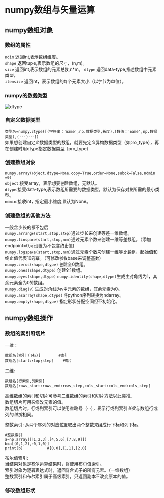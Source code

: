 # numpy数组与矢量运算  

## numpy数组对象  

### 数组的属性  
```ndim```       返回int,表示数组维度。  
```shape```     返回tuple,表示数组的尺寸，(n,m)。   
```size```       返回int,表示数组的元素总数,n*m。
```dtype```      返回data-type,描述数组中元素类型。  
```itemsize```   返回int，表示数组的每个元素大小（以字节为单位）。   

### numpy的数据类型  
![dtype](https://pic4.zhimg.com/80/v2-87bc2518cce18166c1150bce4513aa5f_1440w.jpg)  

### 自定义数据类型  
```类型名=numpy.dtype([(字符串：'name',np.数据类型,长度),(数值：'name',np.数据类型),(···)···])```  
如果想创建自定义数据类型的数组，就要先定义异构数据类型（如pro_type），再在创建时用dtype指定数据类型（pro_type）  

### 创建数组对象  
```numpy.array(object,dtype=None,copy=True,order=None,subok=False,ndmin =0)```  
```object```:接受array，表示想要创建数组，无默认。  
```dtype```:接受data-type,表示数组所需要的数据类型，默认为保存对象所需的最小类型。  
```ndmin```:接收int，指定最小维度,默认为None。  

### 创建数组的其他方法  
一般含步长的都不包后  
```numpy.arrange(start,stop,step)```通过步长来创建等差一维数组。  
```numpy.linspace(start,stop,num)```通过元素个数来创建一维等差数组。（添加endpoint=0,可设置为不包含终止值)  
```numpy.logspace(start,stop,num)```通过元素个数来创建一维等比数组，起始值和终止值代表10的幂。（可修改参数base来调整基数）  
```numpy.zeros(shape,dtype)```            创建全0数组。   
```numpy.ones(shape,dtype)```             创建全1数组。   
```numpy.eyes(shape,dtype)``` ```numpy.identity(shape,dtype)```生成主对角线为1，其余元素全为0的数组。  
```numpy.diag(v)```                 生成对角线为v中元素的数组，其余元素为0。  
```numpy.asarray(shape,dtype)```                 将python序列转换为ndarray。  
```numpy.empty(shape,dtype)```            指定形状分配空间但不初始化。  

## numpy数组操作  
### 数组的索引和切片
一维：
```
数组名[索引（下标）]        #索引
数组名[start:stop;step]    #切片
```  
二维:
```
数组名[行索引,列索引]  
数组名[rows_start:rows_end:rows_step,cols_start:cols_end:cols_step]  
```  
高维数组的索引和切片可参考二维数组的索引和切片方法以此类推。  
数组切片可用来修改元素的值。  
数组切片时，行或列索引可以使用省略号（···），表示行或列索引*长度*与数组行或列的*维度*相同。    

整数索引:
从两个序列的对应位置取出两个整数来组成行下标和列下标。  
```
#整数索引
a=np.array([[1,2,3],[4,5,6],[7,8,9]])
b=a[(0,1,2),(0,1,0)]
print(b)           #[0,0],[1,1],[2,0]
```  

布尔值索引:  
当结果对象是布尔运算结果时，将使用布尔值索引。  
索引对象为逻辑表达式时，返回符合式子的所有元素。（一维数组）  
整数索引和布尔索引属于高级索引，只返回副本不改变原本的值。  
### 修改数组形状  